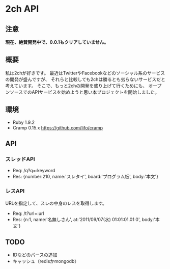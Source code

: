 # 2ch API

## 注意
**現在、絶賛開発中で、0.0.1もクリアしていません。**

## 概要

私は2chが好きです。
最近はTwitterやFacebookなどのソーシャル系のサービスの開発が盛んですが、
それらと比較しても2chは勝るとも劣らないサービスだと考えています。
そこで、もっと2chの開発を盛り上げて行くためにも、
オープンソースでのAPIサービスを始めようと思い本プロジェクトを開始しました。

## 環境
* Ruby 1.9.2
* Cramp 0.15.x https://github.com/lifo/cramp

## API
### スレッドAPI
* Req: /q?q=:keyword
* Res: {number:210, name:'スレタイ', board:'プログラム板', body:'本文'}

### レスAPI
URLを指定して、スレの中身のレスを取得します。
* Req: /t?url=:url
* Res: {n:1, name:'名無しさん', at:'2011/09/07(水) 01:01:01.01 0', body:'本文'}

## TODO
* IDなどのパースの追加
* キャッシュ（redisかmongodb）
